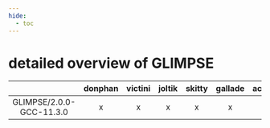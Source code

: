 ```yaml
---
hide:
  - toc
---
```


detailed overview of GLIMPSE
============================

| |donphan|victini|joltik|skitty|gallade|accelgor|swalot|doduo|
| :---: | :---: | :---: | :---: | :---: | :---: | :---: | :---: | :---: |
|GLIMPSE/2.0.0-GCC-11.3.0|x|x|x|x|x|x|x|x|
